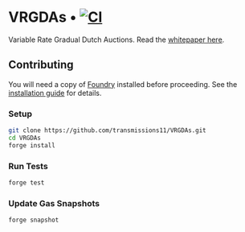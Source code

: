 # VRGDAs • [![CI](https://github.com/transmissions11/VRGDAs/actions/workflows/tests.yml/badge.svg)](https://github.com/transmissions11/VRGDAs/actions/workflows/tests.yml)

Variable Rate Gradual Dutch Auctions. Read the [whitepaper here](https://www.paradigm.xyz/2022/08/vrgda).

## Contributing

You will need a copy of [Foundry](https://github.com/foundry-rs/foundry) installed before proceeding. See the [installation guide](https://github.com/foundry-rs/foundry#installation) for details.

### Setup

```sh
git clone https://github.com/transmissions11/VRGDAs.git
cd VRGDAs
forge install
```

### Run Tests

```sh
forge test
```

### Update Gas Snapshots

```sh
forge snapshot
```
